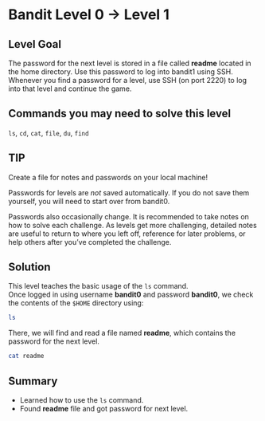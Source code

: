 # Bandit Level 0 → Level 1
## Level Goal
The password for the next level is stored in a file called **readme** located in the home directory.
Use this password to log into bandit1 using SSH.
Whenever you find a password for a level, use SSH (on port 2220) to log into that level and continue the game.

## Commands you may need to solve this level
`ls`, `cd`, `cat`, `file`, `du`, `find`

## TIP
Create a file for notes and passwords on your local machine!

Passwords for levels are *not* saved automatically. If you do not save them yourself, you will need to start over from bandit0.

Passwords also occasionally change.
It is recommended to take notes on how to solve each challenge.
As levels get more challenging, detailed notes are useful to return to where you left off, reference for later problems, or help others after you’ve completed the challenge.

## Solution
This level teaches the basic usage of the `ls` command.  
Once logged in using username **bandit0** and password **bandit0**, we check the contents of the `$HOME` directory using:
```bash
ls
```
There, we will find and read a file named **readme**, which contains the password for the next level.
```bash
cat readme
```

## Summary
- Learned how to use the `ls` command.
- Found **readme** file and got password for next level.
